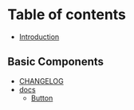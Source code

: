 # Table of contents

* [Introduction](README.md)

## Basic Components <a id="button-cell-icon-image-layout-popup-builtinstyle"></a>

* [CHANGELOG](changelog.md)
* [docs](docs/README.md)
  * [Button](docs/button.md)


